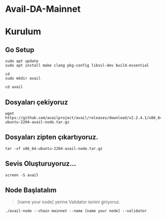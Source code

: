 # Avail-DA-Mainnet

# Kurulum

## Go Setup
```
sudo apt update
sudo apt install make clang pkg-config libssl-dev build-essential
```
```
cd
sudo mkdir avail
```

```
cd avail
```
## Dosyaları çekiyoruz

```
wget https://github.com/availproject/avail/releases/download/v2.2.4.1/x86_64-ubuntu-2204-avail-node.tar.gz
```

## Dosyaları zipten çıkartıyoruz.

```
tar -xf x86_64-ubuntu-2204-avail-node.tar.gz
```

## Sevis Oluşturuyoruz...

```
screen -S avail
```

## Node Başlatalım

> [name your node] yerine Validator ismini giriyoruz.

```
./avail-node --chain mainnet --name [name your node] --validator
```
